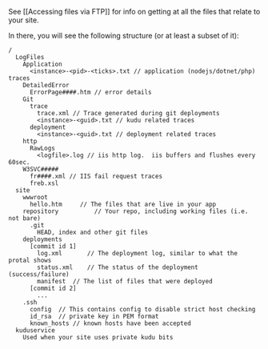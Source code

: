 See [[Accessing files via FTP]] for info on getting at all the files that relate to your site.

In there, you will see the following structure (or at least a subset of it):


    /
      LogFiles
        Application
          <instance>-<pid>-<ticks>.txt // application (nodejs/dotnet/php) traces
        DetailedError
          ErrorPage####.htm // error details
        Git
          trace
            trace.xml // Trace generated during git deployments
            <instance>-<guid>.txt // kudu related traces
          deployment
            <instance>-<guid>.txt // deployment related traces
        http
          RawLogs
            <logfile>.log // iis http log.  iis buffers and flushes every 60sec.
        W3SVC#####
          fr####.xml // IIS fail request traces
          freb.xsl
      site
        wwwroot
          hello.htm     // The files that are live in your app
        repository          // Your repo, including working files (i.e. not bare)
          .git
            HEAD, index and other git files
        deployments
          [commit id 1]
            log.xml       // The deployment log, similar to what the protal shows
            status.xml    // The status of the deployment (success/failure)
            manifest  // The list of files that were deployed
          [commit id 2]
            ...
        .ssh
          config  // This contains config to disable strict host checking
          id_rsa  // private key in PEM format
          known_hosts // known hosts have been accepted
      kuduservice
        Used when your site uses private kudu bits